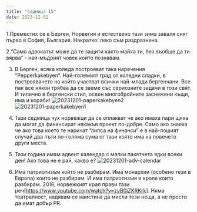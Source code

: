 ```yaml
---
title: "Седмица 15"
date: 2023-12-02
---
```

1.Преместих се в Берген, Норвегия и естествено тази зима заваля сняг първо в София, България.
Накратко: леко съм раздразнена.

2.“Само адвокатът може да те защити както майка ти, без въобще да ти вярва” - най-мъдрият човек който познавам.

3. В Берген, всяка коледа построяват така наречения “Pepperkakebyen”. Най-големият град от коледни сладки, в построяването на който участват всички най-млади бергенчани. Все пак все някои трябва да се заеме със сериозните задачи в този свят.  И типично в бергенски стил, освен многобройните заснежени къщи, има и кораби! 
![20231201-paperkakebyen2](https://github.com/wiseblondie/brum-thoughts-chain/assets/133108671/7620632e-f3a8-4e21-9bd5-4cd671d78282)
![20231201-paperkakebyen1](https://github.com/wiseblondie/brum-thoughts-chain/assets/133108671/24f494d7-3f2b-4098-b022-f68e8c73bdb8)

4. Тази седмица чух норвежци да се оплакват че ако имаха пари щяха да могат да финансират някакъв проект по-добре.
Само ако знаеха че ако това което те наричат “липса на финанси” е в най-лошият случай два пъти по-голяма сума от тази която има на повечето други места. 

5. Тази година имам адвент календар с малки пакетчета ядки всеки ден! Ако това не е рай, какво е?
![20231201-adv-calendar](https://github.com/wiseblondie/brum-thoughts-chain/assets/133108671/918c2261-b254-4409-9f67-22755f09187b)

6. Има патриотизъм който не разбирам. Има монархии (особено тези в Европа) които не разбирам. И има патриотизъм и крале които разбирам. 2016, норвежкият крал прави тази реч[https://www.youtube.com/watch?v=zvB0jZKRKrk]. 
Няма театралност, надявам се наистина да мисли тези неща, а не просто да имат добър PR.
